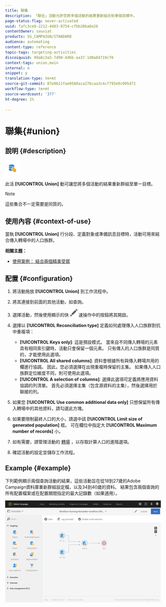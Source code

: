 ```yaml
---
title: 聯集
description: 「聯合」活動允許您將多個活動的結果重新組合到單個目標中。
page-status-flag: never-activated
uuid: fafc3ce9-2212-4403-8754-cfbb28ba6e26
contentOwner: sauviat
products: SG_CAMPAIGN/STANDARD
audience: automating
content-type: reference
topic-tags: targeting-activities
discoiquuid: 99a8c3a5-7d90-4dbb-aa37-1d0a84719cf6
context-tags: union,main
internal: n
snippet: y
translation-type: tm+mt
source-git-commit: 87e0611fae0560aca276caa3c4cf793e9c095d72
workflow-type: tm+mt
source-wordcount: '377'
ht-degree: 1%

---
```



# 聯集{#union}

## 說明 {#description}

![](assets/union.png)

此活 **[!UICONTROL Union]** 動可讓您將多個活動的結果重新群組至單一目標。

>[!NOTE]
>
>這些集合不一定需要是同質的。

## 使用內容 {#context-of-use}

當執 **[!UICONTROL Union]** 行分段、定義對象或準備訊息目標時，活動可用來結合傳入轉場中的人口族群。

**相關主題：**

* [使用案例： 結合兩個精美受眾](../../automating/using/union-on-two-refined-audiences.md)

## 配置 {#configuration}

1. 將活動拖放 **[!UICONTROL Union]** 到工作流程中。
1. 將其連接到前面的其他活動，如查詢。
1. 選擇活動，然後使用顯示的快 ![](assets/edit_darkgrey-24px.png) 速操作中的按鈕將其開啟。
1. 選擇以 **[!UICONTROL Reconciliation type]** 定義如何處理傳入人口族群對抗中重複項：

   * **[!UICONTROL Keys only]**: 這是預設模式。 當來自不同傳入轉場的元素具有相同索引鍵時，活動只會保留一個元素。 只有傳入的人口族群是同質的，才能使用此選項。
   * **[!UICONTROL All shared columns]**: 資料會根據所有與傳入轉場共用的欄進行協調。 因此，您必須選擇在出現重複時保留的主集。 如果傳入人口族群定位維度不同，則可使用此選項。
   * **[!UICONTROL A selection of columns]**: 選擇此選項可定義將應用資料協調的列清單。 首先必須選擇主集（包含源資料的主集），然後選擇用於聯接的列。

1. 如果您 **[!UICONTROL Use common additional data only]** 只想保留所有傳入轉場中的其他資料，請勾選此方塊。
1. 如果要限制最終人口的大小，請選中該 **[!UICONTROL Limit size of generated population]** 框。 可在欄位中指定大 **[!UICONTROL Maximum number of records]** 小。
1. 如有需要，請管理活動的 [轉場](../../automating/using/activity-properties.md) ，以存取計算人口的進階選項。
1. 確認活動的設定並儲存工作流程。

## Example {#example}

下列範例顯示兩個查詢活動的結果，這些活動旨在從18到27歲的Adobe Campaign資料庫重新群組設定檔，以及34到40歲的資料。 結果包含兩個查詢的所有配置檔案或在配置期間指定的最大記錄數（如果適用）。

![](assets/wkf_union_example.png)